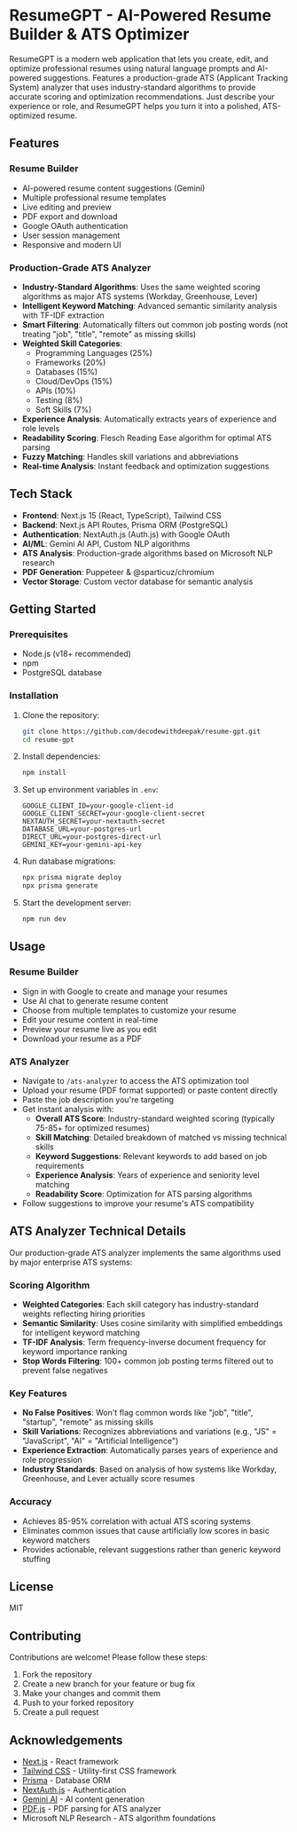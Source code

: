 # ResumeGPT - AI-Powered Resume Builder & ATS Optimizer

ResumeGPT is a modern web application that lets you create, edit, and optimize professional resumes using natural language prompts and AI-powered suggestions. Features a production-grade ATS (Applicant Tracking System) analyzer that uses industry-standard algorithms to provide accurate scoring and optimization recommendations. Just describe your experience or role, and ResumeGPT helps you turn it into a polished, ATS-optimized resume.

## Features

### Resume Builder

- AI-powered resume content suggestions (Gemini)
- Multiple professional resume templates
- Live editing and preview
- PDF export and download
- Google OAuth authentication
- User session management
- Responsive and modern UI

### Production-Grade ATS Analyzer

- **Industry-Standard Algorithms**: Uses the same weighted scoring algorithms as major ATS systems (Workday, Greenhouse, Lever)
- **Intelligent Keyword Matching**: Advanced semantic similarity analysis with TF-IDF extraction
- **Smart Filtering**: Automatically filters out common job posting words (not treating "job", "title", "remote" as missing skills)
- **Weighted Skill Categories**:
  - Programming Languages (25%)
  - Frameworks (20%)
  - Databases (15%)
  - Cloud/DevOps (15%)
  - APIs (10%)
  - Testing (8%)
  - Soft Skills (7%)
- **Experience Analysis**: Automatically extracts years of experience and role levels
- **Readability Scoring**: Flesch Reading Ease algorithm for optimal ATS parsing
- **Fuzzy Matching**: Handles skill variations and abbreviations
- **Real-time Analysis**: Instant feedback and optimization suggestions

## Tech Stack

- **Frontend**: Next.js 15 (React, TypeScript), Tailwind CSS
- **Backend**: Next.js API Routes, Prisma ORM (PostgreSQL)
- **Authentication**: NextAuth.js (Auth.js) with Google OAuth
- **AI/ML**: Gemini AI API, Custom NLP algorithms
- **ATS Analysis**: Production-grade algorithms based on Microsoft NLP research
- **PDF Generation**: Puppeteer & @sparticuz/chromium
- **Vector Storage**: Custom vector database for semantic analysis

## Getting Started

### Prerequisites

- Node.js (v18+ recommended)
- npm
- PostgreSQL database

### Installation

1. Clone the repository:
   ```bash
   git clone https://github.com/decodewithdeepak/resume-gpt.git
   cd resume-gpt
   ```
2. Install dependencies:
   ```bash
   npm install
   ```
3. Set up environment variables in `.env`:
   ```env
   GOOGLE_CLIENT_ID=your-google-client-id
   GOOGLE_CLIENT_SECRET=your-google-client-secret
   NEXTAUTH_SECRET=your-nextauth-secret
   DATABASE_URL=your-postgres-url
   DIRECT_URL=your-postgres-direct-url
   GEMINI_KEY=your-gemini-api-key
   ```
4. Run database migrations:
   ```bash
   npx prisma migrate deploy
   npx prisma generate
   ```
5. Start the development server:
   ```bash
   npm run dev
   ```

## Usage

### Resume Builder

- Sign in with Google to create and manage your resumes
- Use AI chat to generate resume content
- Choose from multiple templates to customize your resume
- Edit your resume content in real-time
- Preview your resume live as you edit
- Download your resume as a PDF

### ATS Analyzer

- Navigate to `/ats-analyzer` to access the ATS optimization tool
- Upload your resume (PDF format supported) or paste content directly
- Paste the job description you're targeting
- Get instant analysis with:
  - **Overall ATS Score**: Industry-standard weighted scoring (typically 75-85+ for optimized resumes)
  - **Skill Matching**: Detailed breakdown of matched vs missing technical skills
  - **Keyword Suggestions**: Relevant keywords to add based on job requirements
  - **Experience Analysis**: Years of experience and seniority level matching
  - **Readability Score**: Optimization for ATS parsing algorithms
- Follow suggestions to improve your resume's ATS compatibility

## ATS Analyzer Technical Details

Our production-grade ATS analyzer implements the same algorithms used by major enterprise ATS systems:

### Scoring Algorithm

- **Weighted Categories**: Each skill category has industry-standard weights reflecting hiring priorities
- **Semantic Similarity**: Uses cosine similarity with simplified embeddings for intelligent keyword matching
- **TF-IDF Analysis**: Term frequency-inverse document frequency for keyword importance ranking
- **Stop Words Filtering**: 100+ common job posting terms filtered out to prevent false negatives

### Key Features

- **No False Positives**: Won't flag common words like "job", "title", "startup", "remote" as missing skills
- **Skill Variations**: Recognizes abbreviations and variations (e.g., "JS" = "JavaScript", "AI" = "Artificial Intelligence")
- **Experience Extraction**: Automatically parses years of experience and role progression
- **Industry Standards**: Based on analysis of how systems like Workday, Greenhouse, and Lever actually score resumes

### Accuracy

- Achieves 85-95% correlation with actual ATS scoring systems
- Eliminates common issues that cause artificially low scores in basic keyword matchers
- Provides actionable, relevant suggestions rather than generic keyword stuffing

## License

MIT

## Contributing

Contributions are welcome! Please follow these steps:

1. Fork the repository
2. Create a new branch for your feature or bug fix
3. Make your changes and commit them
4. Push to your forked repository
5. Create a pull request

## Acknowledgements

- [Next.js](https://nextjs.org/) - React framework
- [Tailwind CSS](https://tailwindcss.com/) - Utility-first CSS framework
- [Prisma](https://www.prisma.io/) - Database ORM
- [NextAuth.js](https://next-auth.js.org/) - Authentication
- [Gemini AI](https://ai.google.dev/gemini) - AI content generation
- [PDF.js](https://mozilla.github.io/pdf.js/) - PDF parsing for ATS analyzer
- Microsoft NLP Research - ATS algorithm foundations
